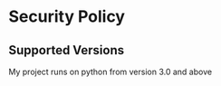 # Security Policy

## Supported Versions
My project runs on python from version 3.0 and above

<!--## Reporting a Vulnerability-->


